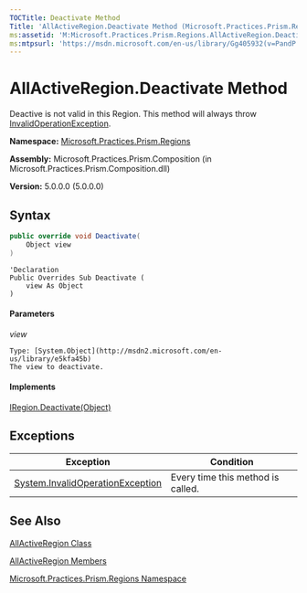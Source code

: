 ```yaml
---
TOCTitle: Deactivate Method
Title: 'AllActiveRegion.Deactivate Method (Microsoft.Practices.Prism.Regions)'
ms:assetid: 'M:Microsoft.Practices.Prism.Regions.AllActiveRegion.Deactivate(System.Object)'
ms:mtpsurl: 'https://msdn.microsoft.com/en-us/library/Gg405932(v=PandP.50)'
---
```


# AllActiveRegion.Deactivate Method

Deactive is not valid in this Region. This method will always throw [InvalidOperationException](http://msdn2.microsoft.com/en-us/library/2asft85a).

**Namespace:** [Microsoft.Practices.Prism.Regions](https://msdn.microsoft.com/en-us/library/microsoft.practices.prism.regions(v=pandp.50))

**Assembly:** Microsoft.Practices.Prism.Composition (in Microsoft.Practices.Prism.Composition.dll)

**Version:** 5.0.0.0 (5.0.0.0)

## Syntax

```C#
public override void Deactivate(
	Object view
)
```

```VB
'Declaration
Public Overrides Sub Deactivate ( 
	view As Object
)
```

#### Parameters

*view*

    Type: [System.Object](http://msdn2.microsoft.com/en-us/library/e5kfa45b)
    The view to deactivate.

#### Implements

[IRegion.Deactivate(Object)](https://msdn.microsoft.com/en-us/library/microsoft.practices.prism.regions.iregion.deactivate(v=pandp.50))

## Exceptions

| Exception                                                                                 | Condition                         |
|-------------------------------------------------------------------------------------------|-----------------------------------|
| [System.InvalidOperationException](http://msdn2.microsoft.com/en-us/library/2asft85a) | Every time this method is called. |

## See Also

[AllActiveRegion Class](https://msdn.microsoft.com/en-us/library/microsoft.practices.prism.regions.allactiveregion(v=pandp.50))

[AllActiveRegion Members](https://msdn.microsoft.com/en-us/library/microsoft.practices.prism.regions.allactiveregion_members(v=pandp.50))

[Microsoft.Practices.Prism.Regions Namespace](https://msdn.microsoft.com/en-us/library/microsoft.practices.prism.regions(v=pandp.50))